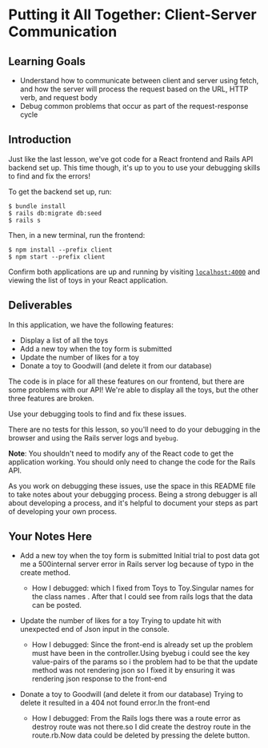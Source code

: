 # Putting it All Together: Client-Server Communication

## Learning Goals

- Understand how to communicate between client and server using fetch, and how
  the server will process the request based on the URL, HTTP verb, and request
  body
- Debug common problems that occur as part of the request-response cycle

## Introduction

Just like the last lesson, we've got code for a React frontend and Rails API
backend set up. This time though, it's up to you to use your debugging skills to
find and fix the errors!

To get the backend set up, run:

```console
$ bundle install
$ rails db:migrate db:seed
$ rails s
```

Then, in a new terminal, run the frontend:

```console
$ npm install --prefix client
$ npm start --prefix client
```

Confirm both applications are up and running by visiting
[`localhost:4000`](http://localhost:4000) and viewing the list of toys in your
React application.

## Deliverables

In this application, we have the following features:

- Display a list of all the toys
- Add a new toy when the toy form is submitted
- Update the number of likes for a toy
- Donate a toy to Goodwill (and delete it from our database)

The code is in place for all these features on our frontend, but there are some
problems with our API! We're able to display all the toys, but the other three
features are broken.

Use your debugging tools to find and fix these issues.

There are no tests for this lesson, so you'll need to do your debugging in the
browser and using the Rails server logs and `byebug`.

**Note**: You shouldn't need to modify any of the React code to get the
application working. You should only need to change the code for the Rails API.

As you work on debugging these issues, use the space in this README file to take
notes about your debugging process. Being a strong debugger is all about
developing a process, and it's helpful to document your steps as part of
developing your own process.

## Your Notes Here

- Add a new toy when the toy form is submitted
    Initial trial to post data got me a 500internal server error in Rails server log because of typo in the create method.
   

  - How I debugged:
   which I fixed from Toys to Toy.Singular names for the class names . After that I could see from rails logs that the data can be posted.

- Update the number of likes for a toy
  Trying to update hit with unexpected end of Json input in the console.

  - How I debugged:
  Since the front-end is already set up the problem must have been in the controller.Using byebug i could see the key value-pairs of the params so i the problem had to be that the update method was not rendering json so I fixed it by ensuring it was rendering json response to the front-end

- Donate a toy to Goodwill (and delete it from our database)
Trying to delete it resulted in a 404 not found error.In the front-end

  - How I debugged:
  From the Rails logs there was a route error as destroy route was not there.so I did create the destroy route in the route.rb.Now data could be deleted by pressing the delete button.
